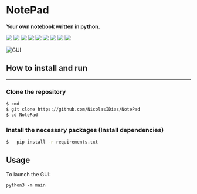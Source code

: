 # NotePad
<b> Your own notebook written in python.</b>
<p>
  <img  src="https://img.shields.io/github/stars/NicolasIDias/NotePad" />
  <img src="https://img.shields.io/github/contributors/NicolasIDias/NotePad" />
  <img src="https://img.shields.io/github/last-commit/NicolasIDias/NotePad" />
  <img src="https://visitor-badge.laobi.icu/badge?page_id=NicolasIDias.NotePad" />
  <img src="https://img.shields.io/github/languages/count/NicolasIDias/NotePad" />
  <img src="https://img.shields.io/github/languages/top/NicolasIDias/NotePad" />

  <img src="https://img.shields.io/badge/license-MIT-blue.svg?color=f64152" />
  <img  src="https://img.shields.io/github/issues/NicolasIDias/NotePad" />
  <img  src="https://img.shields.io/github/issues-pr/NicolasIDias/NotePad" />
</p>





![GUI](icons/gif.gif)



## How to install and run
____
### Clone the repository
 
```sh
$ cmd
$ git clone https://github.com/NicolasIDias/NotePad
$ cd NotePad
```
 
### Install the necessary packages (Install dependencies)
```sh
$   pip install -r requirements.txt

```

## Usage
To launch the GUI:
```
python3 -m main
```
